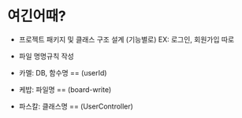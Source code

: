 # 여긴어때?

- 프로젝트 패키지 및 클래스 구조 설계
  (기능별로) EX: 로그인, 회원가입 따로


- 파일 명명규칙 작성
- 카멜: DB, 함수명    == (userId)
- 케밥: 파일명        == (board-write)
- 파스칼: 클래스명     ==  (UserController)


